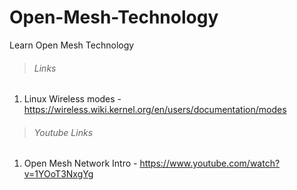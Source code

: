 # Open-Mesh-Technology
Learn Open Mesh Technology

> ###### Links

1. Linux Wireless modes - https://wireless.wiki.kernel.org/en/users/documentation/modes

> ###### Youtube Links

1. Open Mesh Network Intro - https://www.youtube.com/watch?v=1YOoT3NxgYg
